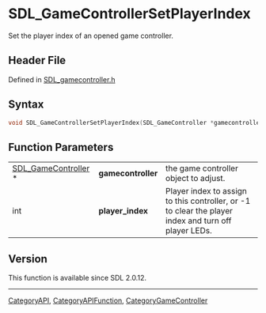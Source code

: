 # SDL_GameControllerSetPlayerIndex

Set the player index of an opened game controller.

## Header File

Defined in [SDL_gamecontroller.h](https://github.com/libsdl-org/SDL/blob/SDL2/include/SDL_gamecontroller.h)

## Syntax

```c
void SDL_GameControllerSetPlayerIndex(SDL_GameController *gamecontroller, int player_index);
```

## Function Parameters

|                                            |                    |                                                                                                      |
| ------------------------------------------ | ------------------ | ---------------------------------------------------------------------------------------------------- |
| [SDL_GameController](SDL_GameController) * | **gamecontroller** | the game controller object to adjust.                                                                |
| int                                        | **player_index**   | Player index to assign to this controller, or -1 to clear the player index and turn off player LEDs. |

## Version

This function is available since SDL 2.0.12.

----
[CategoryAPI](CategoryAPI), [CategoryAPIFunction](CategoryAPIFunction), [CategoryGameController](CategoryGameController)

